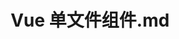 ---
layout: post
title: Vue 单文件组件.md
categories: [Vue]
description: Vue
keywords: Vue
mermaid: false
sequence: false
flow: false
mathjax: false
mindmap: false
mindmap2: false
---